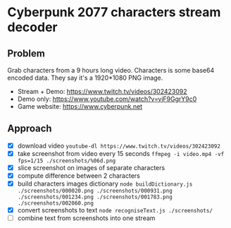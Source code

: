 Cyberpunk 2077 characters stream decoder
=====

Problem
-----
Grab characters from a 9 hours long video.
Characters is some base64 encoded data.
They say it's a 1920*1080 PNG image.
- Stream + Demo: https://www.twitch.tv/videos/302423092
- Demo only: https://www.youtube.com/watch?v=vjF9GgrY9c0
- Game website: https://www.cyberpunk.net

Approach
-----
- [x] download video
      `youtube-dl https://www.twitch.tv/videos/302423092`
- [X] take screenshot from video every 15 seconds
      `ffmpeg -i video.mp4 -vf fps=1/15 ./screenshots/%06d.png`
- [x] slice screenshot on images of separate characters
- [x] compute difference between 2 characters
- [x] build characters images dictionary
      `node buildDictionary.js ./screenshots/000020.png ./screenshots/000931.png ./screenshots/001234.png ./screenshots/001783.png ./screenshots/002060.png`
- [x] convert screenshots to text
      `node recogniseText.js ./screenshots/`
- [ ] combine text from screenshots into one stream
